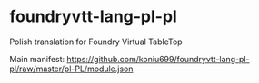 # foundryvtt-lang-pl-pl
Polish translation for Foundry Virtual TableTop

Main manifest: https://github.com/koniu699/foundryvtt-lang-pl-pl/raw/master/pl-PL/module.json
